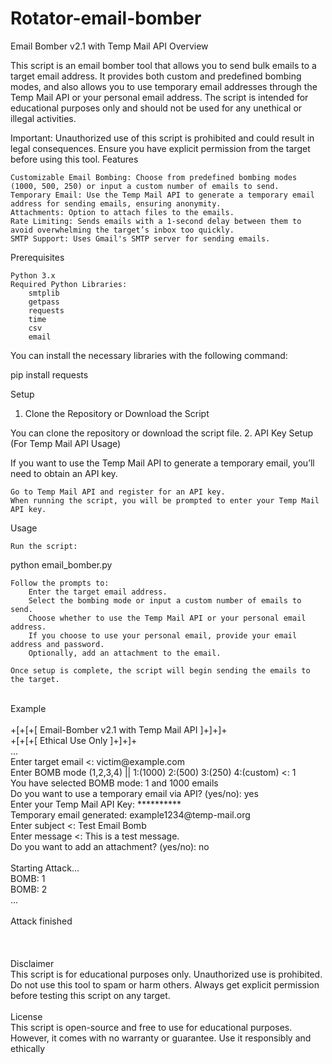 # Rotator-email-bomber
Email Bomber v2.1 with Temp Mail API
Overview

This script is an email bomber tool that allows you to send bulk emails to a target email address. It provides both custom and predefined bombing modes, and also allows you to use temporary email addresses through the Temp Mail API or your personal email address. The script is intended for educational purposes only and should not be used for any unethical or illegal activities.

Important: Unauthorized use of this script is prohibited and could result in legal consequences. Ensure you have explicit permission from the target before using this tool.
Features

    Customizable Email Bombing: Choose from predefined bombing modes (1000, 500, 250) or input a custom number of emails to send.
    Temporary Email: Use the Temp Mail API to generate a temporary email address for sending emails, ensuring anonymity.
    Attachments: Option to attach files to the emails.
    Rate Limiting: Sends emails with a 1-second delay between them to avoid overwhelming the target’s inbox too quickly.
    SMTP Support: Uses Gmail's SMTP server for sending emails.

Prerequisites

    Python 3.x
    Required Python Libraries:
        smtplib
        getpass
        requests
        time
        csv
        email

You can install the necessary libraries with the following command:

pip install requests

Setup
1. Clone the Repository or Download the Script

You can clone the repository or download the script file.
2. API Key Setup (For Temp Mail API Usage)

If you want to use the Temp Mail API to generate a temporary email, you’ll need to obtain an API key.

    Go to Temp Mail API and register for an API key.
    When running the script, you will be prompted to enter your Temp Mail API key.

Usage

    Run the script:

python email_bomber.py

    Follow the prompts to:
        Enter the target email address.
        Select the bombing mode or input a custom number of emails to send.
        Choose whether to use the Temp Mail API or your personal email address.
        If you choose to use your personal email, provide your email address and password.
        Optionally, add an attachment to the email.

    Once setup is complete, the script will begin sending the emails to the target.
<br>
Example
<br>
<br>
+[+[+[ Email-Bomber v2.1 with Temp Mail API ]+]+]+<br>
+[+[+[ Ethical Use Only ]+]+]+<br>
...<br>
Enter target email <: victim@example.com   <br>
Enter BOMB mode (1,2,3,4) || 1:(1000) 2:(500) 3:(250) 4:(custom) <: 1<br>
You have selected BOMB mode: 1 and 1000 emails<br>
Do you want to use a temporary email via API? (yes/no): yes<br>
Enter your Temp Mail API Key: **********<br>
Temporary email generated: example1234@temp-mail.org<br>
Enter subject <: Test Email Bomb<br>
Enter message <: This is a test message.<br>
Do you want to add an attachment? (yes/no): no<br>
<br>
Starting Attack...<br>
BOMB: 1<br>
BOMB: 2<br>
...<br><br>
Attack finished<br>
<br>
<br>
<br>
Disclaimer
<br>
This script is for educational purposes only. Unauthorized use is prohibited. Do not use this tool to spam or harm others. Always get explicit permission before testing this script on any target.<br>
<br>
License
<br>
This script is open-source and free to use for educational purposes. However, it comes with no warranty or guarantee. Use it responsibly and ethically
